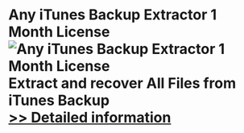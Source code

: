 # Any iTunes Backup Extractor 1 Month License<br />![Any iTunes Backup Extractor 1 Month License](https://mycommerce.akamaized.net/api/pimages/P300996011/BIG/300996011.PNG)<br />Extract and recover All Files from iTunes Backup<br />[>> Detailed information](https://secure.shareit.com/shareit/product.html?productid=300996011&affiliateid=200057808)